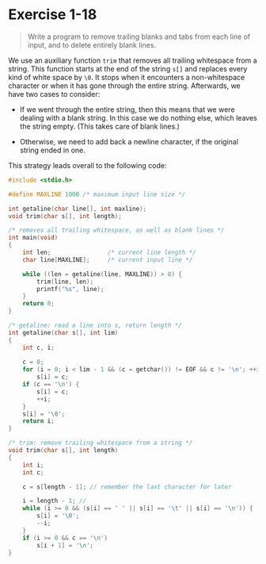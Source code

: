 # Exercise 1-18

> Write a program to remove trailing blanks and tabs from each line of input, and to delete entirely blank lines.

We use an auxiliary function `trim` that removes all trailing whitespace from a string.
This function starts at the end of the string `s[]` and replaces every kind of white space by `\0`.
It stops when it encounters a non-whitespace character or when it has gone through the entire string.
Afterwards, we have two cases to consider:

- If we went through the entire string, then this means that we were dealing with a blank string.
  In this case we do nothing else, which leaves the string empty.
  (This takes care of blank lines.)

- Otherwise, we need to add back a newline character, if the original string ended in one.

This strategy leads overall to the following code:
```c
#include <stdio.h>

#define MAXLINE 1000 /* maximum input line size */

int getaline(char line[], int maxline);
void trim(char s[], int length);

/* removes all trailing whitespace, as well as blank lines */
int main(void)
{
	int len;                /* current line length */
	char line[MAXLINE];     /* current input line */

	while ((len = getaline(line, MAXLINE)) > 0) {
		trim(line, len);
		printf("%s", line);
	}
	return 0;
}

/* getaline: read a line into s, return length */
int getaline(char s[], int lim)
{
	int c, i;
	
	c = 0;
	for (i = 0; i < lim - 1 && (c = getchar()) != EOF && c != '\n'; ++i)
		s[i] = c;
	if (c == '\n') {
		s[i] = c;
		++i;
	}
	s[i] = '\0';
	return i;
}

/* trim: remove trailing whitespace from a string */
void trim(char s[], int length)
{
	int i;
	int c;

	c = s[length - 1]; // remember the last character for later

	i = length - 1; //
	while (i >= 0 && (s[i] == ' ' || s[i] == '\t' || s[i] == '\n')) {
		s[i] = '\0';
		--i;
	}
	if (i >= 0 && c == '\n')
		s[i + 1] = '\n';
}
```
